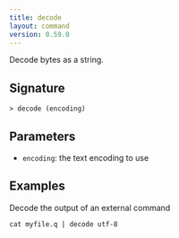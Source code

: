 ```yaml
---
title: decode
layout: command
version: 0.59.0
---
```


Decode bytes as a string.

## Signature

```> decode (encoding)```

## Parameters

 -  `encoding`: the text encoding to use

## Examples

Decode the output of an external command
```shell
cat myfile.q | decode utf-8
```

